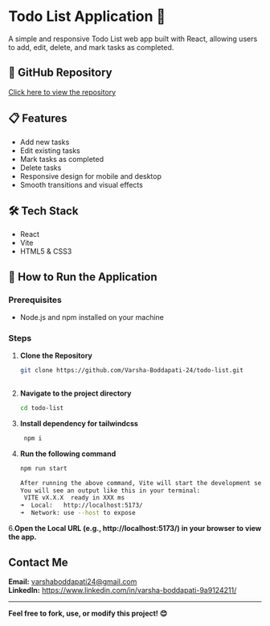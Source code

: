 # Todo List Application 📝

A simple and responsive Todo List web app built with React, allowing users to add, edit, delete, and mark tasks as completed.

## 🔗 GitHub Repository

[Click here to view the repository](https://github.com/Varsha-Boddapati-24/todo-list)

## 📋 Features

- Add new tasks
- Edit existing tasks
- Mark tasks as completed
- Delete tasks
- Responsive design for mobile and desktop
- Smooth transitions and visual effects

## 🛠️ Tech Stack

- React
- Vite
- HTML5 & CSS3

## 🚀 How to Run the Application

### Prerequisites

- Node.js and npm installed on your machine

### Steps

1. **Clone the Repository**
   ```bash
   git clone https://github.com/Varsha-Boddapati-24/todo-list.git
  
 2. **Navigate to the project directory**
       ```bash
       cd todo-list
 3. **Install dependency for tailwindcss**
     ```bash
      npm i
  5. **Run the following command**
      ```bash
     npm run start

     After running the above command, Vite will start the development server.
     You will see an output like this in your terminal:
       VITE vX.X.X  ready in XXX ms
      ➜  Local:   http://localhost:5173/
      ➜  Network: use --host to expose
6.**Open the Local URL (e.g., http://localhost:5173/) in your browser to view the app.**




##  Contact Me
 **Email:** varshaboddapati24@gmail.com     
 **LinkedIn:** https://www.linkedin.com/in/varsha-boddapati-9a9124211/

---

**Feel free to fork, use, or modify this project! 😊**

